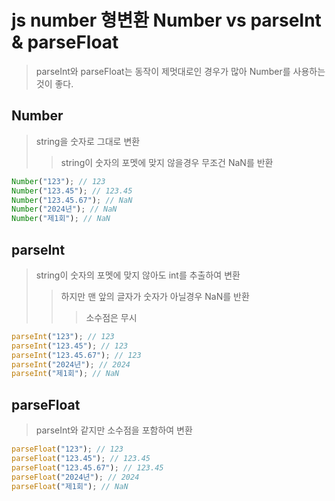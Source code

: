 # js number 형변환 Number vs parseInt & parseFloat

> parseInt와 parseFloat는 동작이 제멋대로인 경우가 많아 Number를 사용하는 것이 좋다.

## Number

> string을 숫자로 그대로 변환
>
> > string이 숫자의 포멧에 맞지 않을경우 무조건 NaN를 반환

```js
Number("123"); // 123
Number("123.45"); // 123.45
Number("123.45.67"); // NaN
Number("2024년"); // NaN
Number("제1회"); // NaN
```

## parseInt

> string이 숫자의 포멧에 맞지 않아도 int를 추출하여 변환
>
> > 하지만 맨 앞의 글자가 숫자가 아닐경우 NaN를 반환
> >
> > > 소수점은 무시

```js
parseInt("123"); // 123
parseInt("123.45"); // 123
parseInt("123.45.67"); // 123
parseInt("2024년"); // 2024
parseInt("제1회"); // NaN
```

## parseFloat

> parseInt와 같지만 소수점을 포함하여 변환

```js
parseFloat("123"); // 123
parseFloat("123.45"); // 123.45
parseFloat("123.45.67"); // 123.45
parseFloat("2024년"); // 2024
parseFloat("제1회"); // NaN
```
